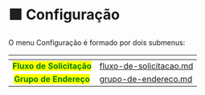 # 🟩 Configuração

O menu Configuração é formado por dois submenus:

<table data-card-size="large" data-view="cards"><thead><tr><th align="center"></th><th data-hidden data-card-target data-type="content-ref"></th></tr></thead><tbody><tr><td align="center"><mark style="color:green;"><strong>Fluxo de Solicitação</strong></mark></td><td><a href="fluxo-de-solicitacao.md">fluxo-de-solicitacao.md</a></td></tr><tr><td align="center"><mark style="color:green;"><strong>Grupo de Endereço</strong></mark></td><td><a href="grupo-de-endereco.md">grupo-de-endereco.md</a></td></tr></tbody></table>
